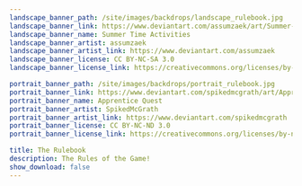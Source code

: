 ```yaml
---
landscape_banner_path: /site/images/backdrops/landscape_rulebook.jpg
landscape_banner_link: https://www.deviantart.com/assumzaek/art/Summer-Time-Activities-442251327
landscape_banner_name: Summer Time Activities
landscape_banner_artist: assumzaek
landscape_banner_artist_link: https://www.deviantart.com/assumzaek
landscape_banner_license: CC BY-NC-SA 3.0
landscape_banner_license_link: https://creativecommons.org/licenses/by-nc-sa/3.0/

portrait_banner_path: /site/images/backdrops/portrait_rulebook.jpg
portrait_banner_link: https://www.deviantart.com/spikedmcgrath/art/Apprentice-Quest-779369039
portrait_banner_name: Apprentice Quest
portrait_banner_artist: SpikedMcGrath
portrait_banner_artist_link: https://www.deviantart.com/spikedmcgrath
portrait_banner_license: CC BY-NC-ND 3.0
portrait_banner_license_link: https://creativecommons.org/licenses/by-nc-nd/3.0/

title: The Rulebook
description: The Rules of the Game!
show_download: false
---
```

